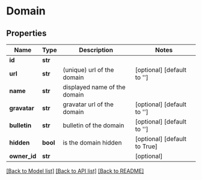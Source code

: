 # Domain

## Properties
Name | Type | Description | Notes
------------ | ------------- | ------------- | -------------
**id** | **str** |  | 
**url** | **str** | (unique) url of the domain | [optional] [default to '']
**name** | **str** | displayed name of the domain | 
**gravatar** | **str** | gravatar url of the domain | [optional] [default to '']
**bulletin** | **str** | bulletin of the domain | [optional] [default to '']
**hidden** | **bool** | is the domain hidden | [optional] [default to True]
**owner_id** | **str** |  | [optional] 

[[Back to Model list]](../README.md#documentation-for-models) [[Back to API list]](../README.md#documentation-for-api-endpoints) [[Back to README]](../README.md)

